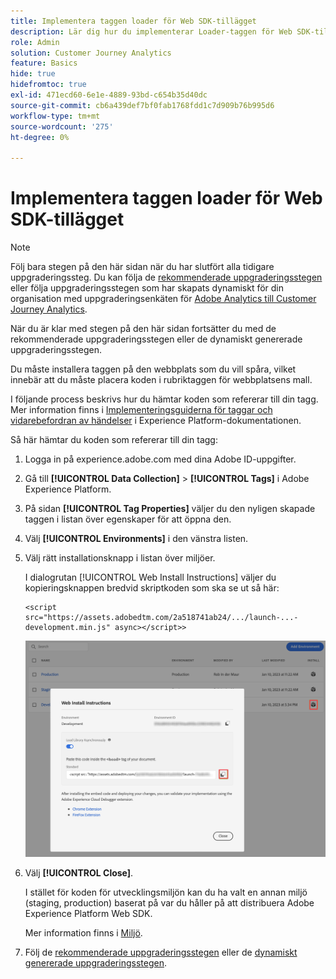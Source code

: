 ```yaml
---
title: Implementera taggen loader för Web SDK-tillägget
description: Lär dig hur du implementerar Loader-taggen för Web SDK-tillägget
role: Admin
solution: Customer Journey Analytics
feature: Basics
hide: true
hidefromtoc: true
exl-id: 471ecd60-6e1e-4889-93bd-c654b35d40dc
source-git-commit: cb6a439def7bf0fab1768fdd1c7d909b76b995d6
workflow-type: tm+mt
source-wordcount: '275'
ht-degree: 0%

---
```


# Implementera taggen loader för Web SDK-tillägget

>[!NOTE]
> 
>Följ bara stegen på den här sidan när du har slutfört alla tidigare uppgraderingssteg. Du kan följa de [rekommenderade uppgraderingsstegen](/help/getting-started/cja-upgrade/cja-upgrade-recommendations.md#recommended-upgrade-steps-for-most-organizations) eller följa uppgraderingsstegen som har skapats dynamiskt för din organisation med uppgraderingsenkäten för [Adobe Analytics till Customer Journey Analytics](https://gigazelle.github.io/cja-ttv/).
>
>När du är klar med stegen på den här sidan fortsätter du med de rekommenderade uppgraderingsstegen eller de dynamiskt genererade uppgraderingsstegen.

Du måste installera taggen på den webbplats som du vill spåra, vilket innebär att du måste placera koden i rubriktaggen för webbplatsens mall.

I följande process beskrivs hur du hämtar koden som refererar till din tagg. Mer information finns i [Implementeringsguiderna för taggar och vidarebefordran av händelser](https://experienceleague.adobe.com/en/docs/experience-platform/tags/get-started/implementation-guides) i Experience Platform-dokumentationen.

Så här hämtar du koden som refererar till din tagg:

1. Logga in på experience.adobe.com med dina Adobe ID-uppgifter.

1. Gå till **[!UICONTROL Data Collection]** > **[!UICONTROL Tags]** i Adobe Experience Platform.

1. På sidan **[!UICONTROL Tag Properties]** väljer du den nyligen skapade taggen i listan över egenskaper för att öppna den.

1. Välj **[!UICONTROL Environments]** i den vänstra listen.

1. Välj rätt installationsknapp i listan över miljöer.

   I dialogrutan [!UICONTROL Web Install Instructions] väljer du kopieringsknappen bredvid skriptkoden som ska se ut så här:

   ```
   <script src="https://assets.adobedtm.com/2a518741ab24/.../launch-...-development.min.js" async></script>>
   ```

   ![Miljö](assets/environment.png)

1. Välj **[!UICONTROL Close]**.

   I stället för koden för utvecklingsmiljön kan du ha valt en annan miljö (staging, production) baserat på var du håller på att distribuera Adobe Experience Platform Web SDK.

   Mer information finns i [Miljö](https://experienceleague.adobe.com/docs/experience-platform/tags/publish/environments/environments.html?).

1. Följ de [rekommenderade uppgraderingsstegen](/help/getting-started/cja-upgrade/cja-upgrade-recommendations.md#recommended-upgrade-steps-for-most-organizations) eller de [dynamiskt genererade uppgraderingsstegen](https://gigazelle.github.io/cja-ttv/).
